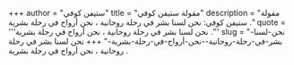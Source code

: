 +++
author = "ستيفن كوفي"
title = "مقولة ستيفن كوفي"
description = "مقولة ستيفن كوفي: نحن لسنا بشر في رحلة روحانية ، نحن أرواح في رحلة بشرية ."
quote = '''نحن لسنا بشر في رحلة روحانية ، نحن أرواح في رحلة بشرية .''' 
slug = "نحن-لسنا-بشر-في-رحلة-روحانية--نحن-أرواح-في-رحلة-بشرية-"
+++
نحن لسنا بشر في رحلة روحانية ، نحن أرواح في رحلة بشرية .
